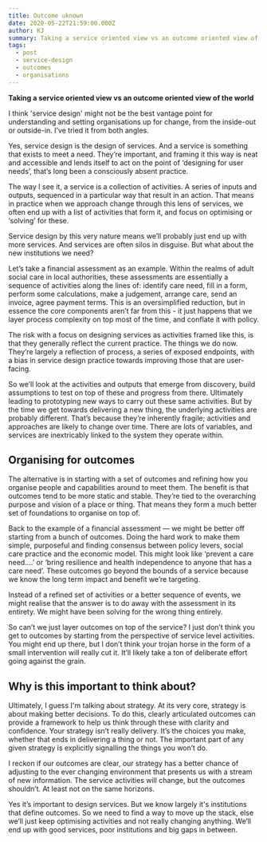 ```yaml
---
title: Outcome uknown
date: 2020-05-22T21:59:00.000Z
author: KJ
summary: Taking a service oriented view vs an outcome oriented view of the world.
tags:
  - post
  - service-design
  - outcomes
  - organisations
---
```

**Taking a service oriented view vs an outcome oriented view of the world**

I think 'service design' might not be the best vantage point for understanding and setting organisations up for change, from the inside-out or outside-in. I’ve tried it from both angles.

Yes, service design is the design of services. And a service is something that exists to meet a need. They’re important, and framing it this way is neat and accessible and lends itself to act on the point of ‘designing for user needs’, that’s long been a consciously absent practice.

The way I see it, a service is a collection of activities. A series of inputs and outputs, sequenced in a particular way that result in an action. That means in practice when we approach change through this lens of services, we often end up with a list of activities that form it, and focus on optimising or ‘solving’ for these.

Service design by this very nature means we’ll probably just end up with more services. And services are often silos in disguise. But what about the new institutions we need?

Let’s take a financial assessment as an example. Within the realms of adult social care in local authorities, these assessments are essentially a sequence of activities along the lines of: identify care need, fill in a form, perform some calculations, make a judgement, arrange care, send an invoice, agree payment terms. This is an oversimplified reduction, but in essence the core components aren’t far from this - it just happens that we layer process complexity on top most of the time, and conflate it with policy.

The risk with a focus on designing services as activities framed like this, is that they generally reflect the current practice. The things we do now. They’re largely a reflection of process, a series of exposed endpoints, with a bias in service design practice towards improving those that are user-facing.

So we’ll look at the activities and outputs that emerge from discovery, build assumptions to test on top of these and progress from there. Ultimately leading to prototyping new ways to carry out these same activities. But by the time we get towards delivering a new thing, the underlying activities are probably different. That’s because they’re inherently fragile; activities and approaches are likely to change over time. There are lots of variables, and services are inextricably linked to the system they operate within.

## Organising for outcomes
The alternative is in starting with a set of outcomes and refining how you organise people and capabilities around to meet them. The benefit is that outcomes tend to be more static and stable. They’re tied to the overarching purpose and vision of a place or thing. That means they form a much better set of foundations to organise on top of.

Back to the example of a financial assessment — we might be better off starting from a bunch of outcomes. Doing the hard work to make them simple, purposeful and finding consensus between policy levers, social care practice and the economic model.
This might look like ‘prevent a care need....’ or ‘bring resilience and health independence to anyone that has a care need’. These outcomes go beyond the bounds of a service because we know the long term impact and benefit we’re targeting.

Instead of a refined set of activities or a better sequence of events, we might realise that the answer is to do away with the assessment in its entirety. We might have been solving for the wrong thing entirely.

So can’t we just layer outcomes on top of the service? I just don’t think you get to outcomes by starting from the perspective of service level activities. You might end up there, but I don’t think your trojan horse in the form of a small intervention will really cut it. It’ll likely take a ton of deliberate effort going against the grain.

## Why is this important to think about?
Ultimately, I guess I'm talking about strategy. At its very core, strategy is about making better decisions. To do this, clearly articulated outcomes can provide a framework to help us think through these with clarity and confidence. Your strategy isn’t really delivery. It’s the choices you make, whether that ends in delivering a thing or not. The important part of any given strategy is explicitly signalling the things you won’t do.

I reckon if our outcomes are clear, our strategy has a better chance of adjusting to the ever changing environment that presents us with a stream of new information. The service activities will change, but the outcomes shouldn’t. At least not on the same horizons.

Yes it’s important to design services. But we know largely it's institutions that define outcomes. So we need to find a way to move up the stack, else we’ll just keep optimising activities and not really changing anything. We’ll end up with good services, poor institutions and big gaps in between.